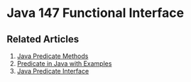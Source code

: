 # Java 147 Functional Interface

## Related Articles
1. [Java Predicate Methods](https://www.ruoxue.org/java-147-java-predicate-methods/)
2. [Predicate in Java with Examples](https://www.ruoxue.org/java-147-predicate-in-java-with-examples/)
3. [Java Predicate Interface](https://www.ruoxue.org/java-147-java-predicate-interface/)
